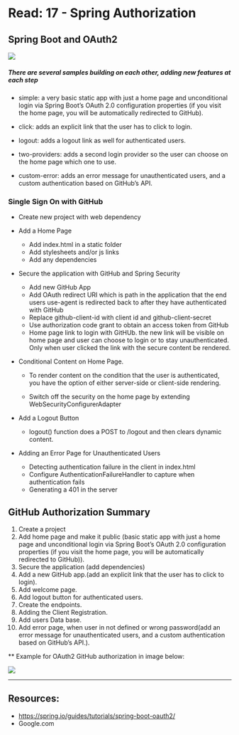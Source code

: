 # Read: 17 - Spring Authorization

## Spring Boot and OAuth2

![](https://th.bing.com/th/id/R.f1f57d82f4cca7717994f715cbbb17d6?rik=NriuY8t2J1JvQQ&riu=http%3a%2f%2fxinghua24.github.io%2fSpringSecurity%2fSpring-Security-Authorization-Process%2fAccessDecisionManager-Hierarchy.png&ehk=rR7j1yeUwM5q9e7pnHbacFsKHaMMf3KTOacxeIabYEU%3d&risl=&pid=ImgRaw&r=0)

##### There are several samples building on each other, adding new features at each step

- simple: a very basic static app with just a home page and unconditional login via Spring Boot’s OAuth 2.0 configuration properties (if you visit the home page, you will be automatically redirected to GitHub).

- click: adds an explicit link that the user has to click to login.

- logout: adds a logout link as well for authenticated users.

- two-providers: adds a second login provider so the user can choose on the home page which one to use.

- custom-error: adds an error message for unauthenticated users, and a custom authentication based on GitHub’s API.

### Single Sign On with GitHub

- Create new project with web dependency

- Add a Home Page

  - Add index.html in a static folder
  - Add stylesheets and/or js links
  - Add any dependencies

* Secure the application with GitHub and Spring Security

  - Add new GitHub App
  - Add OAuth redirect URI which is path in the application that the end users use-agent is redirected back to after they have authenticated with GitHub
  - Replace github-client-id with client id and github-client-secret
  - Use authorization code grant to obtain an access token from GitHub
  - Home page link to login with GitHUb. the new link will be visible on home page and user can choose to login or to stay unauthenticated. Only when user clicked the link with the secure content be rendered.

* Conditional Content on Home Page.

  - To render content on the condition that the user is authenticated, you have the option of either server-side or client-side rendering.

  - Switch off the security on the home page by extending WebSecurityConfigurerAdapter

* Add a Logout Button

  - logout() function does a POST to /logout and then clears dynamic content.

* Adding an Error Page for Unauthenticated Users

  - Detecting authentication failure in the client in index.html
  - Configure AuthenticationFailureHandler to capture when authentication fails
  - Generating a 401 in the server

## GitHub Authorization Summary

1. Create a project
2. Add home page and make it public (basic static app with just a home page and unconditional login via Spring Boot’s OAuth 2.0 configuration properties (if you visit the home page, you will be automatically redirected to GitHub)).
3. Secure the application (add dependencies)
4. Add a new GitHub app.(add an explicit link that the user has to click to login).
5. Add welcome page.
6. Add logout button for authenticated users.
7. Create the endpoints.
8. Adding the Client Registration.
9. Add users Data base.
10. Add error page, when user in not defined or wrong password(add an error message for unauthenticated users, and a custom authentication based on GitHub’s API.).

\*\* Example for OAuth2 GitHub authorization in image below:

![](https://user-images.githubusercontent.com/7482065/40262777-feb43e2a-5b12-11e8-92dd-d7d066d61c50.png)

---

## Resources:

- https://spring.io/guides/tutorials/spring-boot-oauth2/
- Google.com
